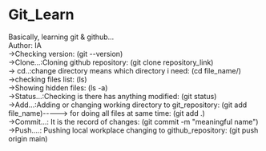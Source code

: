 # Git_Learn
Basically, learning git & github...
<br>
Author: IA
<br>
->Checking version: (git --version)
<br>
->Clone...:Cloning github repository: (git clone repository_link)
<br>
-> cd..:change directory means which directory i need: (cd file_name/)
<br>
->checking files list: (ls)
<br>
->Showing hidden files: (ls -a)
<br>
->Status...:Checking is there has anything modified: (git status)
<br>
->Add...:Adding or changing working directory to git_repository: (git add file_name)-----> for doing all files at same time: (git add .)
<br>
->Commit...: It is the record of changes: (git commit -m "meaningful name")
<br>
->Push....: Pushing local workplace changing to github_repository: (git push origin main)
<br>
<br>
<br>
